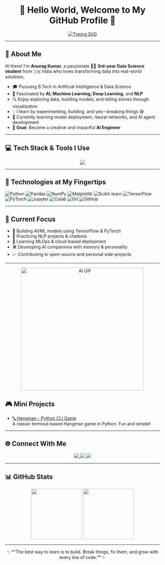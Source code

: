 <h1 align="center">👋 Hello World, Welcome to My GitHub Profile 🤖</h1>

<div align="center">
<a href="https://git.io/typing-svg"><img src="https://readme-typing-svg.demolab.com?font=time&size=25&pause=1000&color=FFF41EF0&background=0404223E&width=505&height=55&lines=Aspiring+Data+Science+Engineer+;+AI+%26+DS+%7C++Machine+Learning+%7C+;+Practitioner+++Building+Smart+Systems+with+Code+%26+Math+++;Curious+Mind+on+a+Data+Driven+Journey+%F0%9F%9A%80" alt="Typing SVG" /></a>
</div>

---

## 🚀 About Me

Hi there! I'm **Anurag Kumar**, a passionate 👨‍🎓 **3rd-year Data Science student** from 🇮🇳 India who loves transforming data into real-world solutions.

- 🎓 Pursuing B.Tech in Artificial Intelligence & Data Science  
- 🧠 Fascinated by **AI, Machine Learning, Deep Learning**, and **NLP**
- 🔍 Enjoy exploring data, building models, and telling stories through visualization  
- 💡 I learn by experimenting, building, and yes—breaking things 😅  
- 🌱 Currently learning model deployment, neural networks, and AI agent development  
- 🎯 **Goal:** Become a creative and impactful **AI Engineer**

---

## 💻 Tech Stack & Tools I Use

<div align="center">
  <img src="https://skillicons.dev/icons?i=python,tensorflow,pytorch,flask,numpy,pandas,scikit-learn,opencv,jupyter,vscode,github,git,anaconda" />
</div>

---

## 🧰 Technologies at My Fingertips

![Python](https://img.shields.io/badge/-Python-3776AB?logo=python&logoColor=white&style=for-the-badge)
![Pandas](https://img.shields.io/badge/-Pandas-150458?logo=pandas&logoColor=white&style=for-the-badge)
![NumPy](https://img.shields.io/badge/-NumPy-013243?logo=numpy&logoColor=white&style=for-the-badge)
![Matplotlib](https://img.shields.io/badge/-Matplotlib-11557C?logo=matplotlib&logoColor=white&style=for-the-badge)
![Scikit-learn](https://img.shields.io/badge/-Scikit--learn-F7931E?logo=scikit-learn&logoColor=white&style=for-the-badge)
![TensorFlow](https://img.shields.io/badge/-TensorFlow-FF6F00?logo=tensorflow&logoColor=white&style=for-the-badge)
![PyTorch](https://img.shields.io/badge/-PyTorch-EE4C2C?logo=pytorch&logoColor=white&style=for-the-badge)
![Jupyter](https://img.shields.io/badge/-Jupyter-F37626?logo=jupyter&logoColor=white&style=for-the-badge)
![Colab](https://img.shields.io/badge/-Colab-F9AB00?logo=googlecolab&logoColor=white&style=for-the-badge)
![Git](https://img.shields.io/badge/-Git-F05032?logo=git&logoColor=white&style=for-the-badge)
![GitHub](https://img.shields.io/badge/-GitHub-181717?logo=github&logoColor=white&style=for-the-badge)

---

## 🔭 Current Focus

- 🤖 Building AI/ML models using TensorFlow & PyTorch  
- 🧾 Practicing NLP projects & chatbots  
- 🚀 Learning MLOps & cloud-based deployment  
- 🛠️ Developing AI companions with memory & personality  
- 📈 Contributing to open-source and personal side-projects

---


<div align="center">
  <img src="https://media.giphy.com/media/qgQUggAC3Pfv687qPC/giphy.gif" alt="AI GIF" width="400"/>
</div>


## 🎮 Mini Projects

- [🔤 Hangman - Python CLI Game](https://github.com/anuragkumar012/hangman-python-cli)  
  A classic terminal-based Hangman game in Python. Fun and simple!

---




## 🌐 Connect With Me

<p align="center">
  <a href="https://www.linkedin.com/in/anurag-kumar-8997172b3" target="_blank">
    <img src="https://img.shields.io/badge/-LinkedIn-0A66C2?logo=linkedin&logoColor=white&style=for-the-badge" />
  </a>
  <a href="mailto:anuragkumar8824ak@gmail.com">
    <img src="https://img.shields.io/badge/-Gmail-D14836?logo=gmail&logoColor=white&style=for-the-badge" />
  </a>
  <a href="https://github.com/anuragkumar012" target="_blank">
    <img src="https://img.shields.io/badge/-GitHub-181717?logo=github&logoColor=white&style=for-the-badge" />
  </a>
</p>

---

## 📊 GitHub Stats

<p align="center">
  <img src="https://github-readme-stats.vercel.app/api?username=anuragkumar012&show_icons=true&theme=tokyonight&hide_border=true" height="165" />
  <img src="https://github-readme-stats.vercel.app/api/top-langs/?username=anuragkumar012&layout=compact&theme=tokyonight&hide_border=true" height="165" />
</p>

---

<p align="center">✨ *“The best way to learn is to build. Break things, fix them, and grow with every line of code.”* ✨</p>
